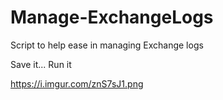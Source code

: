 # Manage-ExchangeLogs
Script to help ease in managing Exchange logs

Save it... Run it

https://i.imgur.com/znS7sJ1.png
